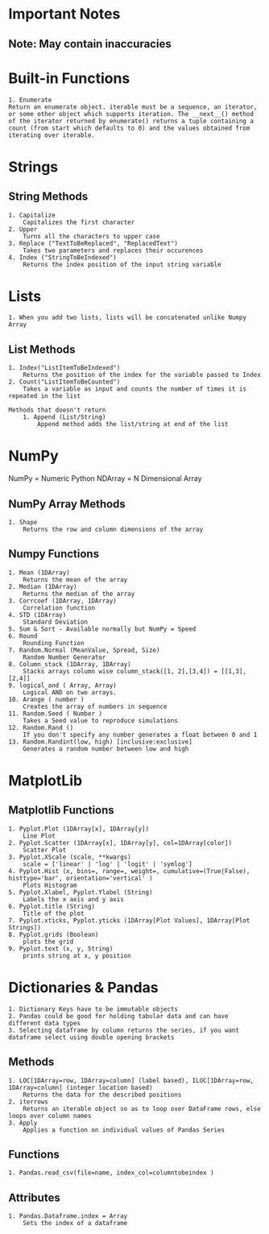 # Important Notes
## Note: May contain inaccuracies

# Built-in Functions
    1. Enumerate
    Return an enumerate object. iterable must be a sequence, an iterator, or some other object which supports iteration. The __next__() method of the iterator returned by enumerate() returns a tuple containing a count (from start which defaults to 0) and the values obtained from iterating over iterable.
# Strings
## String Methods
    1. Capitalize
        Capitalizes the first character
    2. Upper
        Turns all the characters to upper case
    3. Replace ("TextToBeReplaced", "ReplacedText")
        Takes two parameters and replaces their occurences
    4. Index ("StringToBeIndexed")
        Returns the index position of the input string variable

# Lists
    1. When you add two lists, lists will be concatenated unlike Numpy Array

## List Methods
    1. Index("ListItemToBeIndexed")
        Returns the position of the index for the variable passed to Index
    2. Count("ListItemToBeCounted")
        Takes a variable as input and counts the number of times it is repeated in the list

    Methods that doesn't return
        1. Append (List/String)
            Append method adds the list/string at end of the list


# NumPy

NumPy = Numeric Python
NDArray = N Dimensional Array

## NumPy Array Methods
    1. Shape 
        Returns the row and column dimensions of the array

## Numpy Functions  
    1. Mean (1DArray)
        Returns the mean of the array
    2. Median (1DArray)
        Returns the median of the array
    3. Corrcoef (1DArray, 1DArray)
        Correlation function
    4. STD (1DArray)
        Standard Deviation
    5. Sum & Sort - Available normally but NumPy = Speed
    6. Round
        Rounding Function
    7. Random.Normal (MeanValue, Spread, Size)
        Random Number Generator
    8. Column_stack (1DArray, 1DArray)
        Stacks arrays column wise column_stack([1, 2],[3,4]) = [[1,3], [2,4]]
    9. logical_and ( Array, Array)
        Logical AND on two arrays.
    10. Arange ( number )
        Creates the array of numbers in sequence
    11. Random.Seed ( Number )
        Takes a Seed value to reproduce simulations
    12. Random.Rand ()
        If you don't specify any number generates a float between 0 and 1
    13. Random.Randint(low, high) [inclusive:exclusive]
        Generates a random number between low and high


# MatplotLib

## Matplotlib Functions

    1. Pyplot.Plot (1DArray[x], 1DArray[y])
        Line Plot
    2. Pyplot.Scatter (1DArray[x], 1DArray[y], col=1DArray[color])
        Scatter Plot
    3. Pyplot.XScale (scale, **kwargs)
        scale = ['linear' | 'log' | 'logit' | 'symlog']
    4. Pyplot.Hist (x, bins=, range=, weight=, cumulative=(True|False), histtype='bar', orientation='vertical' )
        Plots Histogram
    5. Pyplot.Xlabel, Pyplot.Ylabel (String)
        Labels the x axis and y axis
    6. Pyplot.title (String)
        Title of the plot
    7. Pyplot.xticks, Pyplot.yticks (1DArray[Plot Values], 1DArray[Plot Strings])
    8. Pyplot.grids (Boolean)
        plots the grid
    9. Pyplot.text (x, y, String)
        prints string at x, y position

# Dictionaries & Pandas

    1. Dictionary Keys have to be immutable objects
    2. Pandas could be good for holding tabular data and can have different data types 
    3. Selecting dataframe by column returns the series, if you want dataframe select using double opening brackets

## Methods
    1. LOC[1DArray=row, 1DArray=column] (label based), ILOC[1DArray=row, 1DArray=column] (integer location based)
        Returns the data for the described positions
    2. iterrows
        Returns an iterable object so as to loop over DataFrame rows, else loops over column names
    3. Apply
        Applies a function on individual values of Pandas Series 
## Functions
    1. Pandas.read_csv(file=name, index_col=columntobeindex )


## Attributes
    1. Pandas.Dataframe.index = Array
        Sets the index of a dataframe

